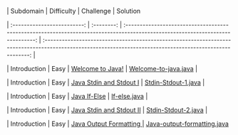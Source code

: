 |          Subdomain          | Difficulty |                                                           Challenge                                                            |                                                                         Solution 

| :-------------------------: | :--------: | :----------------------------------------------------------------------------------------------------------------------------: | :-------------------------------------------------------------------------------------------------------------------------------------------------------: |

|        Introduction         |    Easy    |                       [Welcome to Java!](https://www.hackerrank.com/challenges/welcome-to-java/problem)                        |            [Welcome-to-java.java](https://github.com/Mann-tech13/HackerRank/blob/master/Java/Introduction/Welcome%20to%20Java.java)             |

|        Introduction         |    Easy    |                      [Java Stdin and Stdout I](https://www.hackerrank.com/challenges/java-stdin-and-stdout-1/problem)                |             [Stdin-Stdout-1.java](https://github.com/Mann-tech13/HackerRank/blob/master/Java/Introduction/Java%20stdin%20and%20stdout%20I.java)              |

|        Introduction         |    Easy    |                           [Java If-Else](https://www.hackerrank.com/challenges/java-if-else/problem)                           |                    [If-else.java](https://github.com/Mann-tech13/HackerRank/blob/master/Java/Introduction/Java%20If-Else.java)                    |

|        Introduction         |    Easy    |                  [Java Stdin and Stdout II](https://www.hackerrank.com/challenges/java-stdin-stdout/problem)                   |             [Stdin-Stdout-2.java](https://github.com/Mann-tech13/HackerRank/blob/master/Java/Introduction/Java%20stdin%20and%20stdout%20II.java)              |

|        Introduction         |    Easy    |                [Java Output Formatting ](https://www.hackerrank.com/challenges/java-output-formatting/problem)                 |         [Java-output-formatting.java](https://github.com/Mann-tech13/HackerRank/blob/master/Java/Introduction/Java%20Output%20Formatting.java)    
